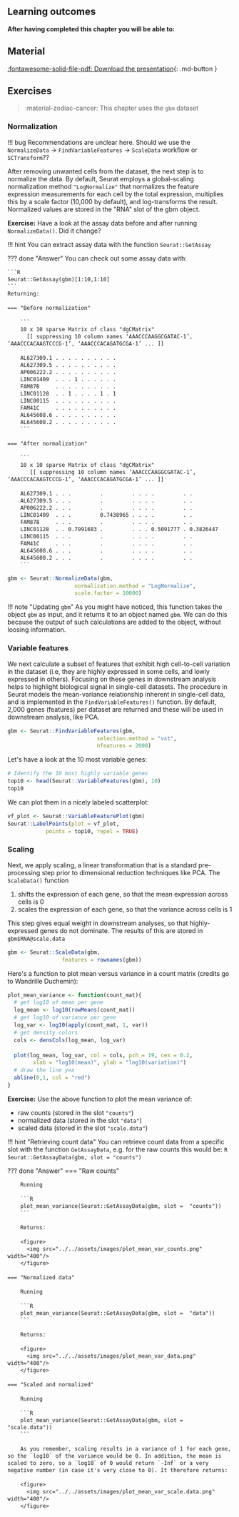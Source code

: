 ## Learning outcomes

**After having completed this chapter you will be able to:**

## Material

[:fontawesome-solid-file-pdf: Download the presentation](../assets/pdf/sequencing_technologies.pdf){: .md-button }

## Exercises

> :material-zodiac-cancer: This chapter uses the `gbm` dataset

### Normalization

!!! bug
    Recommendations are unclear here. Should we use the `NormalizeData` -> `FindVariableFeatures` -> `ScaleData` workflow or `SCTransform`??

After removing unwanted cells from the dataset, the next step is to normalize the data.
By default, Seurat employs a global-scaling normalization method `"LogNormalize"` that normalizes the feature expression measurements for each cell by the total expression, multiplies this by a scale factor (10,000 by default), and log-transforms the result.
Normalized values are stored in the "RNA" slot of the gbm object.

**Exercise:** Have a look at the assay data before and after running `NormalizeData()`. Did it change?

!!! hint
    You can extract assay data with the function `Seurat::GetAssay`

??? done "Answer"
    You can check out some assay data with:

    ```R
    Seurat::GetAssay(gbm)[1:10,1:10]  
    ```
    Returning:

    === "Before normalization"

        ```
        10 x 10 sparse Matrix of class "dgCMatrix"
          [[ suppressing 10 column names ‘AAACCCAAGGCGATAC-1’, ‘AAACCCACAAGTCCCG-1’, ‘AAACCCACAGATGCGA-1’ ... ]]

        AL627309.1 . . . . . . . . . .
        AL627309.5 . . . . . . . . . .
        AP006222.2 . . . . . . . . . .
        LINC01409  . . . 1 . . . . . .
        FAM87B     . . . . . . . . . .
        LINC01128  . . 1 . . . . 1 . 1
        LINC00115  . . . . . . . . . .
        FAM41C     . . . . . . . . . .
        AL645608.6 . . . . . . . . . .
        AL645608.2 . . . . . . . . . .
        ```

    === "After normalization"

        ```
        10 x 10 sparse Matrix of class "dgCMatrix"
           [[ suppressing 10 column names ‘AAACCCAAGGCGATAC-1’, ‘AAACCCACAAGTCCCG-1’, ‘AAACCCACAGATGCGA-1’ ... ]]

        AL627309.1 . . .         .         . . . .         . .        
        AL627309.5 . . .         .         . . . .         . .        
        AP006222.2 . . .         .         . . . .         . .        
        LINC01409  . . .         0.7438965 . . . .         . .        
        FAM87B     . . .         .         . . . .         . .        
        LINC01128  . . 0.7991683 .         . . . 0.5091777 . 0.3826447
        LINC00115  . . .         .         . . . .         . .        
        FAM41C     . . .         .         . . . .         . .        
        AL645608.6 . . .         .         . . . .         . .        
        AL645608.2 . . .         .         . . . .         . .  
        ```

```R
gbm <- Seurat::NormalizeData(gbm,
                     normalization.method = "LogNormalize",
                     scale.factor = 10000)
```

!!! note "Updating `gbm`"
    As you might have noticed, this function takes the object `gbm` as input, and it returns it to an object named `gbm`. We can do this because the output of such calculations are added to the object, without loosing information.

### Variable features

We next calculate a subset of features that exhibit high cell-to-cell variation in the
dataset (i.e, they are highly expressed in some cells, and lowly expressed in others).
Focusing on these genes in downstream analysis helps to highlight biological signal
in single-cell datasets.
The procedure in Seurat models the mean-variance relationship inherent in single-cell
data, and is implemented in the `FindVariableFeatures()` function.
By default, 2,000 genes (features) per dataset are returned and these will be used in
downstream analysis, like PCA.

```R
gbm <- Seurat::FindVariableFeatures(gbm,
                            selection.method = "vst",
                            nfeatures = 2000)
```

Let's have a look at the 10 most variable genes:

```R
# Identify the 10 most highly variable genes
top10 <- head(Seurat::VariableFeatures(gbm), 10)
top10
```

We can plot them in a nicely labeled scatterplot:

```R
vf_plot <- Seurat::VariableFeaturePlot(gbm)
Seurat::LabelPoints(plot = vf_plot,
            points = top10, repel = TRUE)
```

### Scaling

Next, we apply scaling, a linear transformation that is a standard pre-processing
step prior to dimensional reduction techniques like PCA. The `ScaleData()` function

1. shifts the expression of each gene, so that the mean expression across cells is 0
2. scales the expression of each gene, so that the variance across cells is 1

This step gives equal weight in downstream analyses, so that highly-expressed genes do not dominate. The results of this are stored in `gbm$RNA@scale.data`

```R
gbm <- Seurat::ScaleData(gbm,
                 features = rownames(gbm))
```

Here's a function to plot mean versus variance in a count matrix (credits go to Wandrille Duchemin):

```R
plot_mean_variance <- function(count_mat){
  # get log10 of mean per gene
  log_mean <- log10(rowMeans(count_mat))
  # get log10 of variance per gene
  log_var <- log10(apply(count_mat, 1, var))
  # get density colors
  cols <- densCols(log_mean, log_var)

  plot(log_mean, log_var, col = cols, pch = 19, cex = 0.2,
        xlab = "log10(mean)", ylab = "log10(variation)")
  # draw the line y=x
  abline(0,1, col = "red")
}
```

**Exercise:** Use the above function to plot the mean variance of:

- raw counts (stored in the slot `"counts"`)
- normalized data (stored in the slot `"data"`)
- scaled data (stored in the slot `"scale.data"`)

!!! hint "Retrieving count data"
    You can retrieve count data from a specific slot with the function `GetAssayData`, e.g. for the raw counts this would be:
    ```R
    Seurat::GetAssayData(gbm, slot = "counts")
    ```

??? done "Answer"
    === "Raw counts"

        Running

        ```R
        plot_mean_variance(Seurat::GetAssayData(gbm, slot =  "counts"))
        ```

        Returns:

        <figure>
          <img src="../../assets/images/plot_mean_var_counts.png" width="400"/>
        </figure>

    === "Normalized data"

        Running

        ```R
        plot_mean_variance(Seurat::GetAssayData(gbm, slot =  "data"))
        ```

        Returns:

        <figure>
          <img src="../../assets/images/plot_mean_var_data.png" width="400"/>
        </figure>

    === "Scaled and normalized"

        Running

        ```R
        plot_mean_variance(Seurat::GetAssayData(gbm, slot =  "scale.data"))
        ```

        As you remember, scaling results in a variance of 1 for each gene, so the `log10` of the variance would be 0. In addition, the mean is scaled to zero, so a `log10` of 0 would return `-Inf` or a very negative number (in case it's very close to 0). It therefore returns:

        <figure>
          <img src="../../assets/images/plot_mean_var_scale.data.png" width="400"/>
        </figure>
